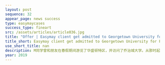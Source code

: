 ```yaml
---
layout: post
sequence: 32
appear_page: news success 
type: easymaycases
success_type: fineart
src: /assets/articles/article036.jpg
title: "Offer | Easymay client get admitted to Georgetown University for Public Policy"
title_short: Easymay client get admitted to Georgetown University for Public Policy
use_short_title: nan
description: M同学曾和朋友在春假期间游览了华盛顿特区，并访问了乔治城大学。从那时起，本科就读于国际关系专业的M同学暗暗下定了决心，总有一天自己也要去乔治城大学读书。乔治城大学有着极其优越的地理位置，其王牌专业公共政策在全球享有极高的声誉，竞争十分激烈，录取率连年创新低。M同学深知自己通往梦校之路道阻且长，不愿意轻易放弃的她在综合对比几家美国留学机构之后，最终选择与易美教育签约。
year: 2019
---
```


